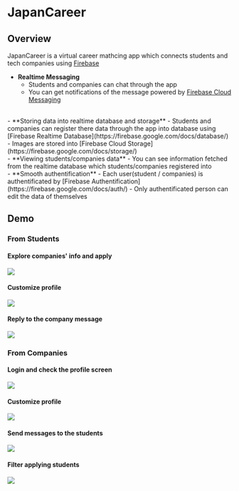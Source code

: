 # JapanCareer

## Overview
JapanCareer is a virtual career mathcing app which connects students and tech companies using [Firebase](https://firebase.google.com/)
- **Realtime Messaging**
  - Students and companies can chat through the app
  - You can get notifications of the message powered by [Firebase Cloud Messaging](https://firebase.google.com/docs/cloud-messaging/)
<br>
- **Storing data into realtime database and storage**
  - Students and companies can register there data through the app into database using [Firebase Realtime Database](https://firebase.google.com/docs/database/)
  - Images are stored into [Firebase Cloud Storage](https://firebase.google.com/docs/storage/)
<br>
- **Viewing students/companies data**
  - You can see information fetched from the realtime database which students/companies registered into
<br>
- **Smooth authentification**
  - Each user(student / companies) is authentificated by [Firebase Authentification](https://firebase.google.com/docs/auth/)
  - Only authentificated person can edit the data of themselves

## Demo
### From Students
#### Explore companies' info and apply
<img src="https://user-images.githubusercontent.com/32465018/47353289-d645d600-d6f6-11e8-8646-6dcb3e1e0194.gif">

#### Customize profile
<img src="https://user-images.githubusercontent.com/32465018/47353291-d645d600-d6f6-11e8-9759-cd2e62e4ddbc.gif">

#### Reply to the company message
<img src="https://user-images.githubusercontent.com/32465018/47353290-d645d600-d6f6-11e8-8c15-99f1e39f96af.gif">
<br>

### From Companies

#### Login and check the profile screen
<img src="https://user-images.githubusercontent.com/32465018/47353096-61729c00-d6f6-11e8-8303-aed0a13415c6.gif" >

#### Customize profile
<img src="https://user-images.githubusercontent.com/32465018/47353095-60da0580-d6f6-11e8-96ca-56e6a4155386.gif" >

#### Send messages to the students
<img src="https://user-images.githubusercontent.com/32465018/47353093-60416f00-d6f6-11e8-8ae6-c6f099faba2f.gif" >

#### Filter applying students
<img src="https://user-images.githubusercontent.com/32465018/47353097-620b3280-d6f6-11e8-9354-ef9a7e481835.gif">
